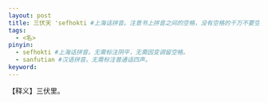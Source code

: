 ```yaml
---
layout: post
title: 三伏天 'sefhokti #上海话拼音。注意书上拼音之间的空格，没有空格的千万不要空格，该空的地方一定要空格。注意每个气口前是否存在单引号（'），如果有单引号一定要在英文状态下输入。
tags:
  - <名>
pinyin: 
  - sefhokti #上海话拼音。无需标注阴平，无需因变调留空格。 
  - sanfutian #汉语拼音。无需标注普通话四声。
keyword: 
---
```


【释义】三伏里。            
                                